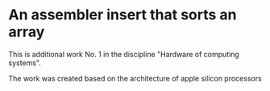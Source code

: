 # An assembler insert that sorts an array
This is additional work No. 1 in the discipline "Hardware of computing systems".

The work was created based on the architecture of apple silicon processors
